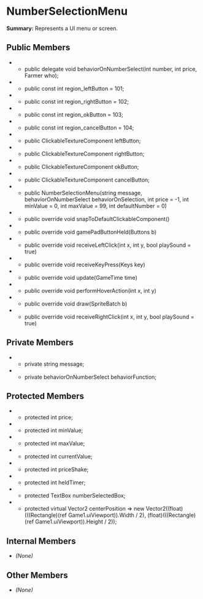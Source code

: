 # NumberSelectionMenu

**Summary:** Represents a UI menu or screen.

## Public Members
- - public delegate void behaviorOnNumberSelect(int number, int price, Farmer who);
- - public const int region_leftButton = 101;
- - public const int region_rightButton = 102;
- - public const int region_okButton = 103;
- - public const int region_cancelButton = 104;
- - public ClickableTextureComponent leftButton;
- - public ClickableTextureComponent rightButton;
- - public ClickableTextureComponent okButton;
- - public ClickableTextureComponent cancelButton;
- - public NumberSelectionMenu(string message, behaviorOnNumberSelect behaviorOnSelection, int price = -1, int minValue = 0, int maxValue = 99, int defaultNumber = 0)
- - public override void snapToDefaultClickableComponent()
- - public override void gamePadButtonHeld(Buttons b)
- - public override void receiveLeftClick(int x, int y, bool playSound = true)
- - public override void receiveKeyPress(Keys key)
- - public override void update(GameTime time)
- - public override void performHoverAction(int x, int y)
- - public override void draw(SpriteBatch b)
- - public override void receiveRightClick(int x, int y, bool playSound = true)

## Private Members
- - private string message;
- - private behaviorOnNumberSelect behaviorFunction;

## Protected Members
- - protected int price;
- - protected int minValue;
- - protected int maxValue;
- - protected int currentValue;
- - protected int priceShake;
- - protected int heldTimer;
- - protected TextBox numberSelectedBox;
- - protected virtual Vector2 centerPosition => new Vector2((float)(((Rectangle)(ref Game1.uiViewport)).Width / 2), (float)(((Rectangle)(ref Game1.uiViewport)).Height / 2));

## Internal Members
- *(None)*

## Other Members
- *(None)*
